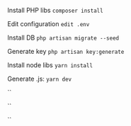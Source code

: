 Install PHP libs `composer install`

Edit configuration `edit .env`

Install DB `php artisan migrate --seed`

Generate key `php artisan key:generate`

Install node libs `yarn install`

Generate .js:
`yarn dev`

``

``

``
